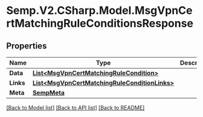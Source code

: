# Semp.V2.CSharp.Model.MsgVpnCertMatchingRuleConditionsResponse
## Properties

Name | Type | Description | Notes
------------ | ------------- | ------------- | -------------
**Data** | [**List&lt;MsgVpnCertMatchingRuleCondition&gt;**](MsgVpnCertMatchingRuleCondition.md) |  | [optional] 
**Links** | [**List&lt;MsgVpnCertMatchingRuleConditionLinks&gt;**](MsgVpnCertMatchingRuleConditionLinks.md) |  | [optional] 
**Meta** | [**SempMeta**](SempMeta.md) |  | 

[[Back to Model list]](../README.md#documentation-for-models) [[Back to API list]](../README.md#documentation-for-api-endpoints) [[Back to README]](../README.md)

